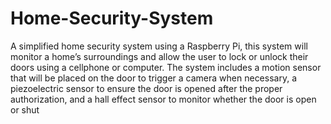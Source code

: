 # Home-Security-System
A simplified home security system using a Raspberry Pi, this system will monitor a home’s surroundings and allow the user to lock or 
unlock their doors using a cellphone or computer. The system includes a motion sensor that will be placed on the door to 
trigger a camera when necessary, a piezoelectric sensor to ensure the door is opened after the proper authorization, 
and a hall effect sensor to monitor whether the door is open or shut

